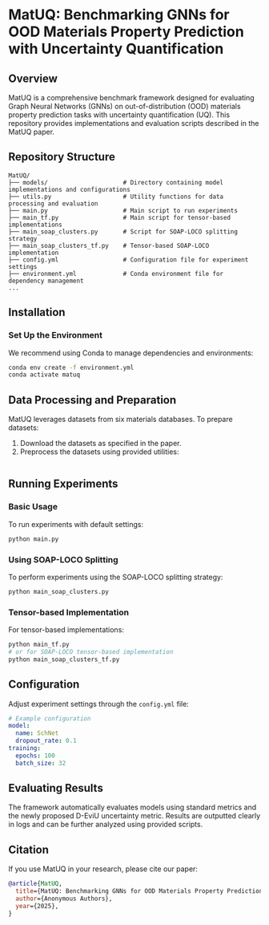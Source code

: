 # MatUQ: Benchmarking GNNs for OOD Materials Property Prediction with Uncertainty Quantification

## Overview
MatUQ is a comprehensive benchmark framework designed for evaluating Graph Neural Networks (GNNs) on out-of-distribution (OOD) materials property prediction tasks with uncertainty quantification (UQ). This repository provides implementations and evaluation scripts described in the MatUQ paper.

## Repository Structure
```
MatUQ/
├── models/                     # Directory containing model implementations and configurations
├── utils.py                    # Utility functions for data processing and evaluation
├── main.py                     # Main script to run experiments
├── main_tf.py                  # Main script for tensor-based implementations
├── main_soap_clusters.py       # Script for SOAP-LOCO splitting strategy
├── main_soap_clusters_tf.py    # Tensor-based SOAP-LOCO implementation
├── config.yml                  # Configuration file for experiment settings
├── environment.yml             # Conda environment file for dependency management
...
```

## Installation


### Set Up the Environment
We recommend using Conda to manage dependencies and environments:
```bash
conda env create -f environment.yml
conda activate matuq
```

## Data Processing and Preparation
MatUQ leverages datasets from six materials databases. To prepare datasets:
1. Download the datasets as specified in the paper.
2. Preprocess the datasets using provided utilities:
```bash
```

## Running Experiments

### Basic Usage
To run experiments with default settings:
```bash
python main.py
```

### Using SOAP-LOCO Splitting
To perform experiments using the SOAP-LOCO splitting strategy:
```bash
python main_soap_clusters.py
```

### Tensor-based Implementation
For tensor-based implementations:
```bash
python main_tf.py
# or for SOAP-LOCO tensor-based implementation
python main_soap_clusters_tf.py
```

## Configuration
Adjust experiment settings through the `config.yml` file:
```yaml
# Example configuration
model:
  name: SchNet
  dropout_rate: 0.1
training:
  epochs: 100
  batch_size: 32
```

## Evaluating Results
The framework automatically evaluates models using standard metrics and the newly proposed D-EviU uncertainty metric. Results are outputted clearly in logs and can be further analyzed using provided scripts.

## Citation
If you use MatUQ in your research, please cite our paper:
```bibtex
@article{MatUQ,
  title={MatUQ: Benchmarking GNNs for OOD Materials Property Prediction with Uncertainty Quantification},
  author={Anonymous Authors},
  year={2025},
}
```
